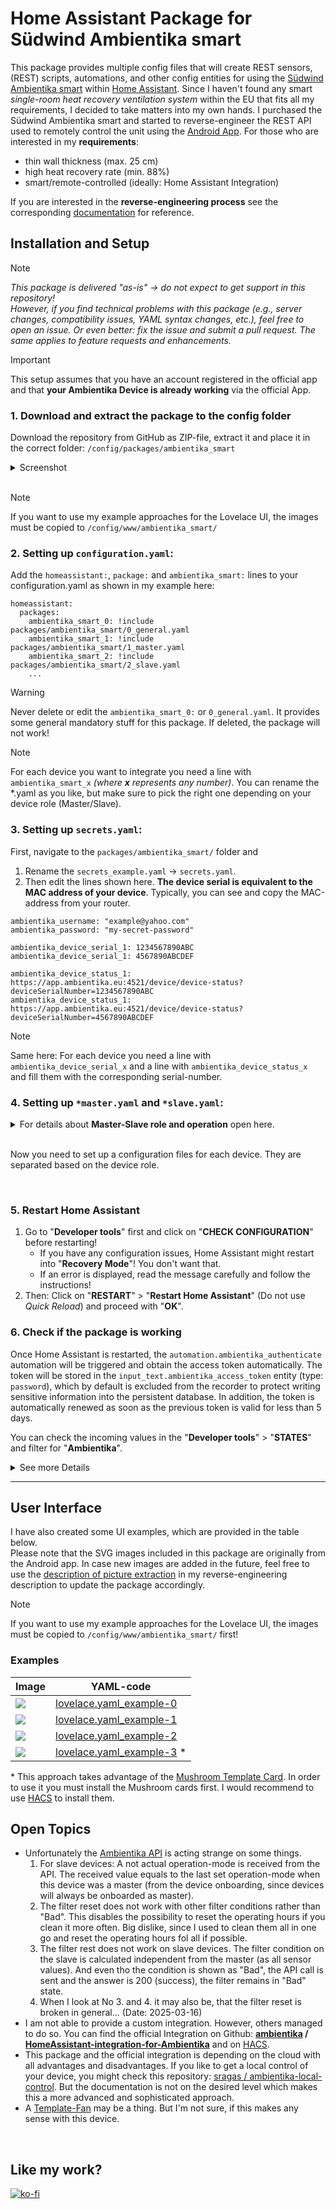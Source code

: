 # Home Assistant Package for **Südwind Ambientika smart**

This package provides multiple config files that will create REST sensors, (REST) scripts, automations, and other config entities for using the [Südwind Ambientika smart](https://www.ambientika.eu/en/ambientika-smart/sw10035) within [Home Assistant](https://www.home-assistant.io/).
Since I haven't found any smart *single-room heat recovery ventilation system* within the EU that fits all my requirements, I decided to take matters into my own hands. I purchased the Südwind Ambientika smart and started to reverse-engineer the REST API used to remotely control the unit using the [Android App](https://play.google.com/store/apps/details?id=sw.ambientika.app). For those who are interested in my **requirements**: 
- thin wall thickness (max. 25 cm)
- high heat recovery rate (min. 88%)
- smart/remote-controlled (ideally: Home Assistant Integration)

If you are interested in the **reverse-engineering process** see the corresponding [documentation](reverse_engineering.md) for reference.



## Installation and Setup
> [!NOTE]  
> _This package is delivered "as-is" → do not expect to get support in this repository!_  
> _However, if you find technical problems with this package (e.g., server changes, compatibility issues, YAML syntax changes, etc.), feel free to open an issue. Or even better: fix the issue and submit a pull request. The same applies to feature requests and enhancements._  

> [!IMPORTANT]  
> This setup assumes that you have an account registered in the official app and that **your Ambientika Device is already working** via the official App.

### 1. Download and extract the package to the config folder
Download the repository from GitHub as ZIP-file, extract it and place it in the correct folder:
`/config/packages/ambientika_smart`
<details>
  <summary>Screenshot</summary>  
  <img src="images/folder-structure.png" alt="example/intended folder structure" width=368px/>
</details>
<br>

> [!NOTE]  
> If you want to use my example approaches for the Lovelace UI, the images must be copied to `/config/www/ambientika_smart/`


### 2. Setting up `configuration.yaml`: 
Add the `homeassistant:`, `package:` and `ambientika_smart:` lines to your configuration.yaml as shown in my example here:
``````
homeassistant:
  packages:
    ambientika_smart_0: !include packages/ambientika_smart/0_general.yaml
    ambientika_smart_1: !include packages/ambientika_smart/1_master.yaml
    ambientika_smart_2: !include packages/ambientika_smart/2_slave.yaml
    ...
``````
> [!WARNING]  
> Never delete or edit the `ambientika_smart_0:` or `0_general.yaml`. It provides some general mandatory stuff for this package. If deleted, the package will not work!  

> [!NOTE]  
> For each device you want to integrate you need a line with `ambientika_smart_x` _(where **x** represents any number)_. 
> You can rename the *.yaml as you like, but make sure to pick the right one depending on your device role (Master/Slave).


### 3. Setting up `secrets.yaml`:
First, navigate to the `packages/ambientika_smart/` folder and
1. Rename the `secrets_example.yaml` → `secrets.yaml`.
2. Then edit the lines shown here. **The device serial is equivalent to the MAC address of your device**. Typically, you can see and copy the MAC-address from your router.
``````
ambientika_username: "example@yahoo.com"
ambientika_password: "my-secret-password"

ambientika_device_serial_1: 1234567890ABC
ambientika_device_serial_1: 4567890ABCDEF

ambientika_device_status_1: https://app.ambientika.eu:4521/device/device-status?deviceSerialNumber=1234567890ABC
ambientika_device_status_1: https://app.ambientika.eu:4521/device/device-status?deviceSerialNumber=4567890ABCDEF
``````
> [!NOTE]  
> Same here: For each device you need a line with `ambientika_device_serial_x` and a line with `ambientika_device_status_x` and fill them with the corresponding serial-number.


### 4. Setting up `*master.yaml` and `*slave.yaml`:
<details>
<summary>For details about <b>Master-Slave role and operation</b> open here.</summary> 

Basically there is a single master device, which you can control. For that device you can define the operation mode, fan-speed, humidity target-level and light-level. This device then connects to its assigned slaves and controls their behavior. This means the devices are joining forces in **Push-Pull operations**, where:
- one or more device blows out used air (exhaust air phase) 
- one or more opposite device draws in fresh air (supply air phase)

After 60-90 seconds, the devices are changing directions. The master coordinates this change to ensure balanced air circulation. The Ambientika ventilation system also has **ceramic heat exchangers for heat recovery**. During the exhaust air phase, the heat exchanger stores the heat energy, which is then transferred to the incoming fresh air in the subsequent supply air phase.  

If you use an operation-mode where sensor values are taken into account (Smart, Auto, AwayHome and Surveillance) the values from the master are used to do decisions. So it might be useful to set the device in the most challenging environment to be the master.

<img src="images/Master-Slave_explained.svg" alt="Master-Slave map" width=675px/>
</details> 
<br>

Now you need to set up a configuration files for each device. They are separated based on the device role. 

<br>


### 5. Restart Home Assistant
1. Go to "**Developer tools**" first and click on "**CHECK CONFIGURATION**" before restarting!
   - If you have any configuration issues, Home Assistant might restart into "**Recovery Mode**"! You don't want that.
   - If an error is displayed, read the message carefully and follow the instructions!
2. Then: Click on "**RESTART**" > "**Restart Home Assistant**" (Do not use _Quick Reload_) and proceed with "**OK**".


### 6. Check if the package is working
Once Home Assistant is restarted, the `automation.ambientika_authenticate` automation will be triggered and obtain the access token automatically. The token will be stored in the `input_text.ambientika_access_token` entity (type: `password`), which by default is excluded from the recorder to protect writing sensitive information into the persistent database. In addition, the token is automatically renewed as soon as the previous token is valid for less than 5 days.

You can check the incoming values in the "**Developer tools**" > "**STATES**" and filter for "**Ambientika**".
<details>
  <summary>See more Details</summary>  
<img src="images/Developer-tools.png" alt="Developer tools / STATES" width=675px/>

> The sensors "**Ambientika 1 Humidity (filtered)**" and "**Ambientika 1 Temperature (filtered)**" are producing a `unknown` value, for the first 5-15 minutes. Afterwards they should return smooth values ([see the Documentation for Details](reverse_engineering.md#filter-values)). If not, you might check the `entity_id` for both sensors to ensure that they are connected to the correct raw valued sensor.
</details>  


<!---
### 7. Adapt names, if necessary
The idea here is: I would use numbering for entity names and IDs to reduce the amount of editing. But in the user interface, I would use descriptive terms such as "Ambientika Bedroom" for better understanding and for Voice Assistants. Therefore, only the `friendly_name`/`name`/`alias` section will be adapted in this List:
- `switch.yaml`:
   - ``friendly_name``: Ambientika 1
- `helpers.yaml`: 
   - ``name``: Ambientika 1 Fan-Speed
   - ``name``: Ambientika 1 Humidity-Level
   - ``name``: Ambientika 1 Mode
- `automation.yaml`:
   - ``alias``: Ambientika 1 Change-Mode
- `sensors.yaml`:
   - ``name``: Ambientika 1 Current Mode
   - ``name``: Ambientika 1 lastOperatingMode
   - ``name``: Ambientika 1 Fan-Speed
   - ``name``: Ambientika 1 Filter-Status
   - ``name``: Ambientika 1 Temperature (raw)
   - ``name``: Ambientika 1 Humidity (raw)
   - ``name``: Ambientika 1 Air-Quality
   - ``name``: Ambientika 1 Humidity Alarm
   - ``name``: Ambientika 1 Night-Alarm
   - ``name``: Ambientika 1 Humidity (filtered)
   - ``name``: Ambientika 1 Temperature (filtered)  


### 8. Duplicate to "Ambientika 2" if you have multiple Master-devices
> [!NOTE]  
> The current approach is subject to change. See [#11](https://github.com/Flo-R1der/ambientika-smart_4_home-assistant/issues/11) for details.

In case you have multiple devices set as **Master** you need to copy all the yaml-code assigned with id/name "Ambientika 1" and duplicate it to "Ambientika 2" for example. On Windows machines you might use `CTRL + H` to start the mass replacement and:
- find: ``_1`` (most entities) / ``-1`` (secrets) *
- replace: ``_2`` / ``-2``

> [!WARNING]  
> \* don't use only `1` in the "find" field as it will also change values for fan speed or port-number for the REST-API which will break your package!

This needs to be done for:
- ``automation.yaml`` (here, a `variables:`-section is already implemented for simplification )
- ``customize.yaml``
- ``helpers.yaml``
- ``secrets.yaml``
- ``sensors.yaml``
- ``switch.yaml``

Repeat this step, if you have even more Master devices.


### 9. Maintenance

some filter reset information.

-->

-----

## User Interface
I have also created some UI examples, which are provided in the table below.  
Please note that the SVG images included in this package are originally from the Android app. In case new images are added in the future, feel free to use the [description of picture extraction](reverse_engineering.md#getting-the-images-for-the-ui) in my reverse-engineering description to update the package accordingly.

> [!NOTE]  
> If you want to use my example approaches for the Lovelace UI, the images must be copied to `/config/www/ambientika_smart/` first!


### Examples  
| Image | YAML-code |
| ----- | --------- |
| ![](images/lovelace_example-0.png) | [lovelace.yaml_example-0](lovelace.yaml_example-0) |
| ![](images/lovelace_example-1.png) | [lovelace.yaml_example-1](lovelace.yaml_example-1) |
| ![](images/lovelace_example-2.png) | [lovelace.yaml_example-2](lovelace.yaml_example-2) |
| ![](images/lovelace_example-3.png) | [lovelace.yaml_example-3](lovelace.yaml_example-3) * |

\* This approach takes advantage of the [Mushroom Template Card](https://github.com/piitaya/lovelace-mushroom/blob/main/docs/cards/template.md). In order to use it you must install the Mushroom cards first. I would recommend to use [HACS](https://hacs.xyz/) to install them.



## Open Topics
- Unfortunately the [Ambientika API](https://app.ambientika.eu:4521/swagger/index.html) is acting strange on some things.
   1. For slave devices: A not actual operation-mode is received from the API. The received value equals to the last set operation-mode when this device was a master (from the device onboarding, since devices will always be onboarded as master).
   2. The filter reset does not work with other filter conditions rather than "Bad". This disables the possibility to reset the operating hours if you clean it more often. Big dislike, since I used to clean them all in one go and reset the operating hours fol all if possible.
   3. The filter rest does not work on slave devices. The filter condition on the slave is calculated independent from the master (as all sensor values). And even tho the condition is shown as "Bad", the API call is sent and the answer is 200 (success), the filter remains in "Bad" state.
   4. When I look at No 3. and 4. it may also be, that the filter reset is broken in general... (Date: 2025-03-16)
- I am not able to provide a custom integration. However, others managed to do so. You can find the official Integration on Github: **[ambientika](https://github.com/ambientika) / [HomeAssistant-integration-for-Ambientika](https://github.com/ambientika/HomeAssistant-integration-for-Ambientika)** and on [HACS](https://www.hacs.xyz/).
- This package and the official integration is depending on the cloud with all advantages and disadvantages. If you like to get a local control of your device, you might check this repository: [sragas / ambientika-local-control](https://github.com/sragas/ambientika-local-control). But the documentation is not on the desired level which makes this a more advanced and sophisticated approach.
- A [Template-Fan](https://www.home-assistant.io/integrations/fan.template/) may be a thing. But I'm not sure, if this makes any sense with this device.

<br>

## Like my work?  
[![ko-fi](https://ko-fi.com/img/githubbutton_sm.svg)](https://ko-fi.com/I3I4160K4Y)
